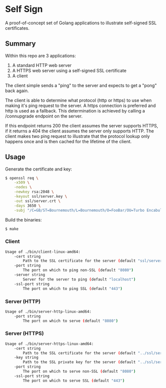 # Self Sign
A proof-of-concept set of Golang applications to illustrate self-signed
SSL certificates.

## Summary
Within this repo are 3 applications:
1. A standard HTTP web server
2. A HTTPS web server using a self-signed SSL certificate
3. A client

The client simple sends a "ping" to the server and expects to get a
"pong" back again.

The client is able to determine what protocol (http or https) to use when
making it's ping request to the server. A https connection is preferred
and http is used as a fallback. This determination is achieved by calling
a /connupgrade endpoint on the server.

If this endpoint returns 200 the client assumes the server supports HTTPS,
if it returns a 404 the client assumes the server only supports HTTP. The
client makes two ping request to illustrate that the protocol lookup only
happens once and is then cached for the lifetime of the client.

## Usage
Generate the certificate and key:
```bash
$ openssl req \
    -x509 \
    -nodes \
    -newkey rsa:2048 \
    -keyout ssl/server.key \
    -out ssl/server.crt \
    -days 3650 \
    -subj "/C=GB/ST=Bournemouth/L=Bournemouth/O=FooBar/OU=Turbo Encabulator/CN=*"
```

Build the binaries:
```bash
$ make
```

### Client
```bash
Usage of ./bin/client-linux-amd64:
    -cert string
        Path to the SSL certificate for the server (default "ssl/server.crt")
    -port string
        The port on which to ping non-SSL (default "8080")
    -server string
        Server for the server to ping (default "localhost")
    -ssl-port string
        The port on which to ping SSL (default "443")
```

### Server (HTTP)
```bash
Usage of ./bin/server-http-linux-amd64:
    -port string
        The port on which to serve (default "8080")
```

### Server (HTTPS)
```bash
Usage of ./bin/server-https-linux-amd64:
    -cert string
        Path to the SSL certificate for the server (default "../ssl/server.crt")
    -key string
        Path to the SSL private key for the server (default "../ssl/server.key")
    -port string
        The port on which to serve non-SSL (default "8080")
    -ssl-port string
        The port on which to serve SSL (default "443")
```
